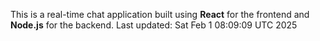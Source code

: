 This is a real-time chat application built using **React** for the frontend and **Node.js** for the backend.
Last updated: Sat Feb  1 08:09:09 UTC 2025
